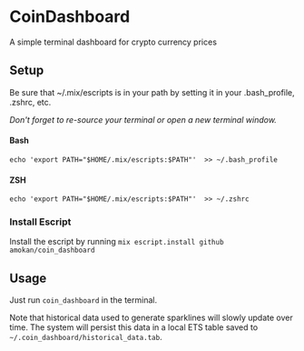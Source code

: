 # CoinDashboard

A simple terminal dashboard for crypto currency prices


## Setup

Be sure that ~/.mix/escripts is in your path by setting it in your .bash_profile, .zshrc, etc.

_Don't forget to re-source your terminal or open a new terminal window._


#### Bash
```
echo 'export PATH="$HOME/.mix/escripts:$PATH"'  >> ~/.bash_profile
```

#### ZSH
```
echo 'export PATH="$HOME/.mix/escripts:$PATH"'  >> ~/.zshrc
```

### Install Escript

Install the escript by running `mix escript.install github amokan/coin_dashboard`


## Usage

Just run `coin_dashboard` in the terminal.

Note that historical data used to generate sparklines will slowly update over time. The system will persist this data in a local ETS table saved to `~/.coin_dashboard/historical_data.tab`.
